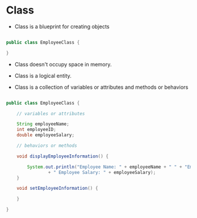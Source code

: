 # Class

- Class is a blueprint for creating objects

```java

public class EmployeeClass {

}

```

- Class doesn't occupy space in memory.
- Class is a logical entity.

- Class is a collection of variables or attributes and methods or behaviors

```java

public class EmployeeClass {

	// variables or attributes

	String employeeName;
	int employeeID;
	double employeeSalary;

	// behaviors or methods

	void displayEmployeeInformation() {

		System.out.println("Employee Name: " + employeeName + " " + "Employee ID: " + employeeID + " "
				+ " Employee Salary: " + employeeSalary);
	}

	void setEmployeeInformation() {

	}

}


```








